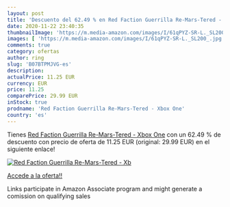 ```yaml
---
layout: post
title: 'Descuento del 62.49 % en Red Faction Guerrilla Re-Mars-Tered - Xb'
date: 2020-11-22 23:40:35
thumbnailImage: 'https://m.media-amazon.com/images/I/61qPYZ-SR-L._SL200_.jpg'
images: [ 'https://m.media-amazon.com/images/I/61qPYZ-SR-L._SL200_.jpg' ]
comments: true
category: ofertas
author: ring
slug: 'B07BTPMJVG-es'
description:
actualPrice: 11.25 EUR
currency: EUR
price: 11.25
comparePrice: 29.99 EUR
inStock: true
prodname: 'Red Faction Guerrilla Re-Mars-Tered - Xbox One'
country: 'es'
---
```


Tienes [Red Faction Guerrilla Re-Mars-Tered - Xbox One](https://www.amazon.es/dp/B07BTPMJVG/?tag=tolees-21) con un 62.49 % de descuento con precio de oferta de 11.25 EUR (original: 29.99 EUR) en el siguiente enlace!

[![Red Faction Guerrilla Re-Mars-Tered - Xb](https://m.media-amazon.com/images/I/61qPYZ-SR-L._SL200_.jpg)](https://www.amazon.es/dp/B07BTPMJVG/?tag=tolees-21)

[Accede a la oferta!!](https://www.amazon.es/dp/B07BTPMJVG/?tag=tolees-21)

Links participate in Amazon Associate program and might generate a comission on qualifying sales


